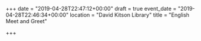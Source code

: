 +++
date = "2019-04-28T22:47:12+00:00"
draft = true
event_date = "2019-04-28T22:46:34+00:00"
location = "David Kitson Library"
title = "English Meet and Greet"

+++
